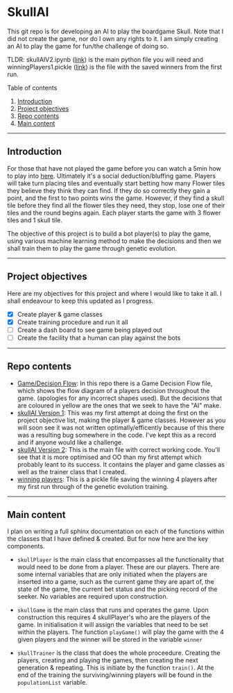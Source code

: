 # SkullAI
This git repo is for developing an AI to play the boardgame Skull. Note that I did not create the game, nor do I own any rights to it. I am simply creating an AI to play the game for fun/the challenge of doing so.

TLDR: skullAIV2.ipynb ([link](skullAIV2.ipynb)) is the main python file you will need and winningPlayers1.pickle ([link](winningPlayers1.pickle)) is the file with the saved winners from the first run.

Table of contents
1. [Introduction](#Introduction)
2. [Project objectives](#Project-objectives)
3. [Repo contents](#Repo-contents)
4. [Main content](#Main-content)

***

## Introduction
  For those that have not played the game before you can watch a 5min how to play into [here](https://www.youtube.com/watch?v=Cv1_6AfbwlQ). Ultimately it's a social deduction/bluffing game. Players will take turn placing tiles and eventually start betting how many Flower tiles they believe they think they can find. If they do so correctly they gain a point, and the first to two points wins the game. However, if they find a skull tile before they find all the flower tiles they need, they stop, lose one of their tiles and the round begins again. Each player starts the game with 3 flower tiles and 1 skull tile.

  The objective of this project is to build a bot player(s) to play the game, using various machine learning method to make the decisions and then we shall train them to play the game through genetic evolution.
 ***
## Project objectives
  Here are my objectives for this project and where I would like to take it all. I shall endeavour to keep this updated as I progress.
- [x] Create player & game classes
- [x] Create training procedure and run it all
- [ ] Create a dash board to see game being played out
- [ ] Create the facility that a human can play against the bots
***
## Repo contents
- [Game/Decision Flow](GameDecisionFlow.drawio): In this repo there is a Game Decision Flow file, which shows the flow diagram of a players decision throughout the game. (apologies for any incorrect shapes used). But the decisions that are coloured in yellow are the ones that we seek to have the "AI" make.
- [skullAI Version 1](skullAI.ipynb): This was my first attempt at doing the first on the project objective list, making the player & game classes. However as you will soon see it was not written optimally/efficently because of this there was a resulting bug somewhere in the code. I've kept this as a record and if anyone would like a challenge.
- [skullAI Version 2](skullAIV2.ipynb): This is the main file with correct working code. You'll see that it is more optimised and OO than my first attempt which probably leant to its success. It contains the player and game classes as well as the trainer class that I created.
- [winning players](winningPlayers1.pickle): This is a pickle file saving the winning 4 players after my first run through of the genetic evolution training.
***
## Main content
I plan on writing a full sphinx documentation on each of the functions within the classes that I have defined & created. But for now here are the key components.

- `skullPlayer` is the main class that encompasses all the functionality that would need to be done from a player. These are our players. There are some internal variables that are only initiated when the players are inserted into a game, such as the current game they are apart of, the state of the game, the current bet status and the picking record of the seeker. No variables are required upon construction.

- `skullGame` is the main class that runs and operates the game. Upon construction this requires 4 skullPlayer's who are the players of the game. In initialisation it will assign the variables that need to be set within the players. The function `playGame()` will play the game with the 4 given players and the winner will be stored in the variable `winner`

- `skullTrainer` is the class that does the whole proceedure. Creating the players, creating and playing the games, then creating the next generation & repeating. This is initiate by the function `train()`. At the end of the training the surviving/winning players will be found in the `populationList` variable.
